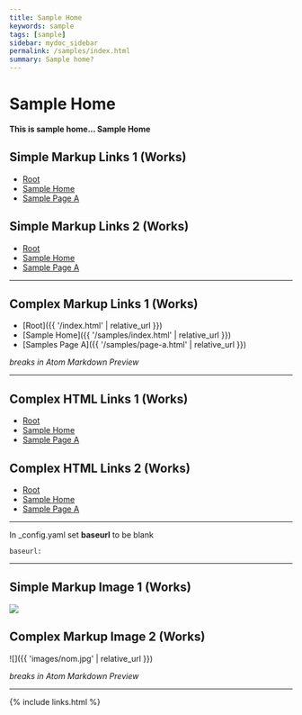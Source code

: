 ```yaml
---
title: Sample Home
keywords: sample
tags: [sample]
sidebar: mydoc_sidebar
permalink: /samples/index.html
summary: Sample home?
---
```


# Sample Home

__This is sample home... Sample Home__


## Simple Markup Links 1 (Works)

* [Root](../index.html)
* [Sample Home](index.html)
* [Sample Page A](page-a.html)


## Simple Markup Links 2 (Works)
* [Root](../index.html)
* [Sample Home](./index.html)
* [Sample Page A](./page-a.html)

---

## Complex Markup Links 1 (Works)

* [Root]({{ '/index.html' | relative_url }})
* [Sample Home]({{ '/samples/index.html' | relative_url }})
* [Samples Page A]({{ '/samples/page-a.html' | relative_url }})

_breaks in Atom Markdown Preview_

---

## Complex HTML Links 1 (Works)

* <a href="{{ 'index.html' | relative_url }}">Root</a>
* <a href="{{ 'samples/index.html' | relative_url }}">Sample Home</a>
* <a href="{{ 'samples/page-a.html' | relative_url }}">Sample Page A</a>

## Complex HTML Links 2 (Works)

* <a href="{{ '/index.html' | relative_url }}">Root</a>
* <a href="{{ '/samples/index.html' | relative_url }}">Sample Home</a>
* <a href="{{ '/samples/page-a.html' | relative_url }}">Sample Page A</a>

---


In _config.yaml set **baseurl** to be blank

```baseurl:```


---

## Simple Markup Image 1 (Works)

![](../images/nom.jpg)


## Complex Markup Image 2 (Works)

![]({{ 'images/nom.jpg' | relative_url }})

_breaks in Atom Markdown Preview_




---

{% include links.html %}

